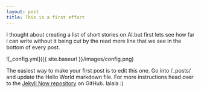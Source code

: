 ```yaml
---
layout: post
title: This is a first effort 
---
```


I thought about creating a list of short stories on AI.but first lets see how far i can write without it being cut by the read more line that we see in the bottom of every post.

![_config.yml]({{ site.baseurl }}/images/config.png)

The easiest way to make your first post is to edit this one. Go into /_posts/ and update the Hello World markdown file. For more instructions head over to the [Jekyll Now repository](https://github.com/barryclark/jekyll-now) on GitHub.
lalala :)
